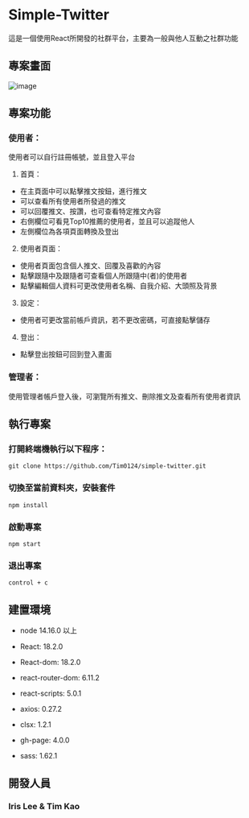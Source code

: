 # Simple-Twitter

這是一個使用React所開發的社群平台，主要為一般與他人互動之社群功能

## 專案畫面

![image](./public/twitter.gif)

## 專案功能
### 使用者：
使用者可以自行註冊帳號，並且登入平台

1. 首頁：
  - 在主頁面中可以點擊推文按鈕，進行推文
  - 可以查看所有使用者所發過的推文
  - 可以回覆推文、按讚，也可查看特定推文內容
  - 右側欄位可看見Top10推薦的使用者，並且可以追蹤他人
  - 左側欄位為各項頁面轉換及登出

2. 使用者頁面：
  - 使用者頁面包含個人推文、回覆及喜歡的內容
  - 點擊跟隨中及跟隨者可查看個人所跟隨中(者)的使用者
  - 點擊編輯個人資料可更改使用者名稱、自我介紹、大頭照及背景

3. 設定：
  - 使用者可更改當前帳戶資訊，若不更改密碼，可直接點擊儲存

4. 登出：
  - 點擊登出按鈕可回到登入畫面

### 管理者：
使用管理者帳戶登入後，可瀏覽所有推文、刪除推文及查看所有使用者資訊

## 執行專案
### 打開終端機執行以下程序：
```
git clone https://github.com/Tim0124/simple-twitter.git
```
### 切換至當前資料夾，安裝套件
```
npm install
```
### 啟動專案
```
npm start
```
### 退出專案
```
control + c
```

## 建置環境
  * node 14.16.0 以上

  * React: 18.2.0

  * React-dom: 18.2.0

  * react-router-dom: 6.11.2

  * react-scripts: 5.0.1

  * axios: 0.27.2

  * clsx: 1.2.1

  * gh-page: 4.0.0

  * sass: 1.62.1

## 開發人員
### Iris Lee & Tim Kao